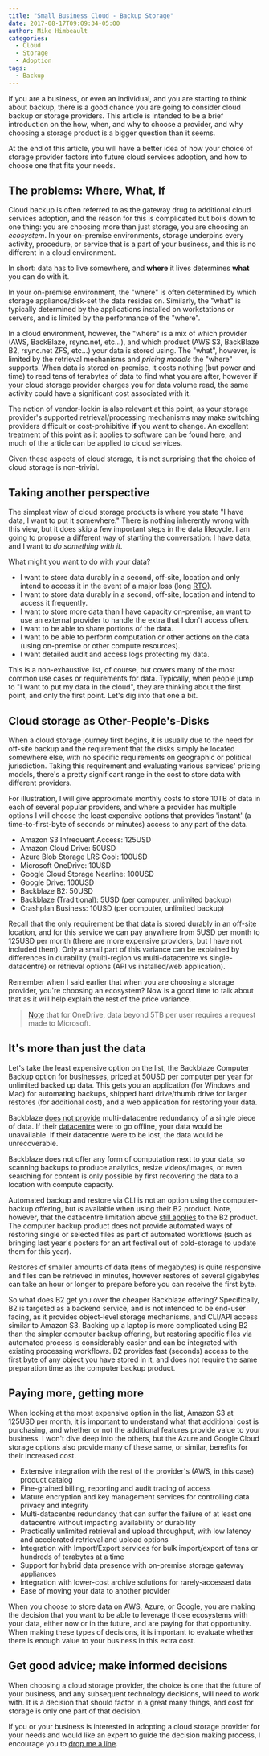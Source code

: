 ```yaml
---
title: "Small Business Cloud - Backup Storage"
date: 2017-08-17T09:09:34-05:00
author: Mike Himbeault
categories:
  - Cloud
  - Storage
  - Adoption
tags:
  - Backup
---
```


If you are a business, or even an individual, and you are starting to think about backup, there is a good chance you are going to consider cloud backup or storage providers. This article is intended to be a brief introduction on the how, when, and why to choose a provider, and why choosing a storage product is a bigger question than it seems.

At the end of this article, you will have a better idea of how your choice of storage provider factors into future cloud services adoption, and how to choose one that fits your needs.

<!--more-->

## The problems: Where, What, If

Cloud backup is often referred to as the gateway drug to additional cloud services adoption, and the reason for this is complicated but boils down to one thing: you are choosing more than just storage, you are choosing an _ecosystem_. In your on-premise environments, storage underpins every activity, procedure, or service that is a part of your business, and this is no different in a cloud environment.

In short: data has to live somewhere, and **where** it lives determines **what** you can do with it.

In your on-premise environment, the "where" is often determined by which storage appliance/disk-set the data resides on. Similarly, the "what" is typically determined by the applications installed on workstations or servers, and is limited by the performance of the "where".

In a cloud environment, however, the "where" is a mix of which provider (AWS, BackBlaze, rsync.net, etc...), and which product (AWS S3, BackBlaze B2, rsync.net ZFS, etc...) your data is stored using. The "what", however, is limited by the retrieval mechanisms and _pricing models_ the "where" supports. When data is stored on-premise, it costs nothing (but power and time) to read tens of terabytes of data to find what you are after, however if your cloud storage provider charges you for data volume read, the same activity could have a significant cost associated with it.

The notion of vendor-lockin is also relevant at this point, as your storage provider's supported retrieval/processing mechanisms may make switching providers difficult or cost-prohibitive **if** you want to change. An excellent treatment of this point as it applies to software can be found [here](https://blogs.oracle.com/bmc/the-economics-of-software), and much of the article can be applied to cloud services.

Given these aspects of cloud storage, it is not surprising that the choice of cloud storage is non-trivial.

## Taking another perspective

The simplest view of cloud storage products is where you state "I have data, I want to put it somewhere." There is nothing inherently wrong with this view, but it does skip a few important steps in the data lifecycle. I am going to propose a different way of starting the conversation: I have data, and I want to _do something with it_.

What might you want to do with your data?

- I want to store data durably in a second, off-site, location and only intend to access it in the event of a major loss (long [RTO](https://en.wikipedia.org/wiki/Recovery_time_objective)).
- I want to store data durably in a second, off-site, location and intend to access it frequently.
- I want to store more data than I have capacity on-premise, an want to use an external provider to handle the extra that I don't access often.
- I want to be able to share portions of the data.
- I want to be able to perform computation or other actions on the data (using on-premise or other compute resources).
- I want detailed audit and access logs protecting my data.

This is a non-exhaustive list, of course, but covers many of the most common use cases or requirements for data. Typically, when people jump to "I want to put my data in the cloud", they are thinking about the first point, and only the first point. Let's dig into that one a bit.

## Cloud storage as Other-People's-Disks

When a cloud storage journey first begins, it is usually due to the need for off-site backup and the requirement that the disks simply be located somewhere else, with no specific requirements on geographic or political jurisdiction. Taking this requirement and evaluating various services' pricing models, there's a pretty significant range in the cost to store data with different providers.

For illustration, I will give approximate monthly costs to store 10TB of data in each of several popular providers, and where a provider has multiple options I will choose the least expensive options that provides 'instant' (a time-to-first-byte of seconds or minutes) access to any part of the data.

- Amazon S3 Infrequent Access: 125USD
- Amazon Cloud Drive: 50USD
- Azure Blob Storage LRS Cool: 100USD
- Microsoft OneDrive: 10USD
- Google Cloud Storage Nearline: 100USD
- Google Drive: 100USD
- Backblaze B2: 50USD
- Backblaze (Traditional): 5USD (per computer, unlimited backup)
- Crashplan Business: 10USD (per computer, unlimited backup)

Recall that the only requirement be that data is stored durably in an off-site location, and for this service we can pay anywhere from 5USD per month to 125USD per month (there are more expensive providers, but I have not included them). Only a small part of this variance can be explained by differences in durability (multi-region vs multi-datacentre vs single-datacentre) or retrieval options (API vs installed/web application).

Remember when I said earlier that when you are choosing a storage provider, you're choosing an ecosystem? Now is a good time to talk about that as it will help explain the rest of the price variance.

> [Note](https://onedrive.live.com/about/en-US/plans/) that for OneDrive, data beyond 5TB per user requires a request made to Microsoft.

## It's more than just the data

Let's take the least expensive option on the list, the Backblaze Computer Backup option for businesses, priced at 50USD per computer per year for unlimited backed up data. This gets you an application (for Windows and Mac) for automating backups, shipped hard drive/thumb drive for larger restores (for additional cost), and a web application for restoring your data.

Backblaze [does not provide](https://www.backblaze.com/blog/vault-cloud-storage-architecture/) multi-datacentre redundancy of a single piece of data. If their [datacentre](https://secure.backblaze.com/press/Sacramento_Data_Center.pdf) were to go offline, your data would be unavailable. If their datacentre were to be lost, the data would be unrecoverable.

Backblaze does not offer any form of computation next to your data, so scanning backups to produce analytics, resize videos/images, or even searching for content is only possible by first recovering the data to a location with compute capacity.

Automated backup and restore via CLI is not an option using the computer-backup offering, but _is_ available when using their B2 product. Note, however, that the datacentre limitation above [still applies](https://help.backblaze.com/hc/en-us/articles/218485257-B2-Resiliency-Durability-and-Availability) to the B2 product. The computer backup product does not provide automated ways of restoring single or selected files as part of automated workflows (such as bringing last year's posters for an art festival out of cold-storage to update them for this year).

Restores of smaller amounts of data (tens of megabytes) is quite responsive and files can be retrieved in minutes, however restores of several gigabytes can take an hour or longer to prepare before you can receive the first byte.

So what does B2 get you over the cheaper Backblaze offering? Specifically, B2 is targeted as a backend service, and is not intended to be end-user facing, as it provides object-level storage mechanisms, and CLI/API access similar to Amazon S3. Backing up a laptop is more complicated using B2 than the simpler computer backup offering, but restoring specific files via automated process is considerably easier and can be integrated with existing processing workflows. B2 provides fast (seconds) access to the first byte of any object you have stored in it, and does not require the same preparation time as the computer backup product.

## Paying more, getting more

When looking at the most expensive option in the list, Amazon S3 at 125USD per month, it is important to understand what that additional cost is purchasing, and whether or not the additional features provide value to your business. I won't dive deep into the others, but the Azure and Google Cloud storage options also provide many of these same, or similar, benefits for their increased cost.

- Extensive integration with the rest of the provider's (AWS, in this case) product catalog
- Fine-grained billing, reporting and audit tracing of access
- Mature encryption and key management services for controlling data privacy and integrity
- Multi-datacentre redundancy that can suffer the failure of at least one datacentre without impacting availability or durability
- Practically unlimited retrieval and upload throughput, with low latency and accelerated retrieval and upload options
- Integration with Import/Export services for bulk import/export of tens or hundreds of terabytes at a time
- Support for hybrid data presence with on-premise storage gateway appliances
- Integration with lower-cost archive solutions for rarely-accessed data
- Ease of moving your data to another provider

When you choose to store data on AWS, Azure, or Google, you are making the decision that you want to be able to leverage those ecosystems with your data, either now or in the future, and are paying for that opportunity. When making these types of decisions, it is important to evaluate whether there is enough value to your business in this extra cost.

## Get good advice; make informed decisions

When choosing a cloud storage provider, the choice is one that the future of your business, and any subsequent technology decisions, will need to work with. It is a decision that should factor in a great many things, and cost for storage is only one part of that decision.

If you or your business is interested in adopting a cloud storage provider for your needs and would like an expert to guide the decision making process, I encourage you to [drop me a line](https://www.flyingfortressit.ca/#contact).
